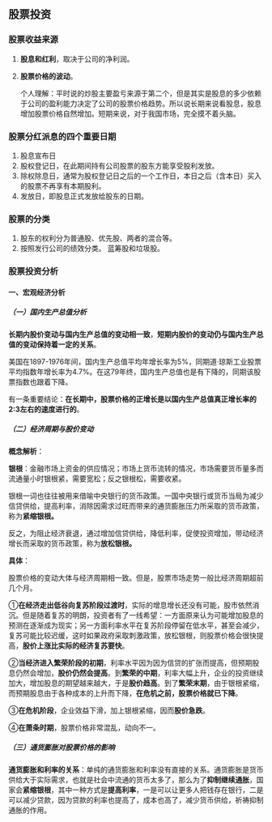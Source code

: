 ## 股票投资

### 股票收益来源

1. **股息和红利**，取决于公司的净利润。
2. **股票价格的波动**。

   个人理解：平时说的炒股主要盈亏来源于第二个，但是其实是股息的多少依赖于公司的盈利能力决定了公司的股票价格趋势。所以说长期来说看股息，股息增加股票价格自然增加。短期来说，对于我国市场，完全摸不着头脑。

### 股票分红派息的四个重要日期

1. 股息宣布日
2. 股权登记日，在此期间持有公司股票的股东方能享受股利发放。
3. 除权除息日，通常为股权登记日之后的一个工作日，本日之后（含本日）买入的股票不再享有本期股利。
4. 发放日，即股息正式发放给股东的日期。

### 股票的分类

1. 股东的权利分为普通股、优先股、两者的混合等。
2. 按照发行公司的绩效分类。 蓝筹股和垃圾股。

### 股票投资分析

#### 一、宏观经济分析

##### （一）国内生产总值分析

**长期内股价变动与国内生产总值的变动相一致**，**短期内股价的变动仍与国内生产总值的变动保持着一定的关系**。

美国在1897-1976年间，国内生产总值平均年增长率为5%，同期道·琼斯工业股票平均指数年增长率为4.7%。在这79年终，国内生产总值也是有下降的，同期该股票指数也跟着下降。

有一条重要结论：**在长期中，股票价格的正增长是以国内生产总值真正增长率的2:3左右的速度进行的**。

##### （二）经济周期与股价变动

**概念解析**：

**银根**：金融市场上资金的供应情况；市场上货币流转的情况，市场需要货币量多而流通量小时银根紧，需要宽松；反之银根松，需要收紧。

银根一词也往往被用来借喻中央银行的货币政策。一国中央银行或货币当局为减少信贷供给，提高利率，消除因需求过旺而带来的通货膨胀压力所采取的货币政策，称为**紧缩银根。**

反之，为阻止经济衰退，通过增加信贷供给，降低利率，促使投资增加，带动经济增长而采取的货币政策，称为**放松银根。**

**具体**：

股票价格的变动大体与经济周期相一致。但是，股票市场走势一般比经济周期超前几个月。

①**在经济走出低谷向复苏阶段过渡时**，实际的增息增长还没有可能，股市依然消沉。但是随着复苏的明朗，投资者有了一线希望：一方面原来认为可能增加股息的预测在逐渐成为现实；另一方面利率水平在复苏阶段停留在低水平，甚至会减少，复苏可能比较迟缓，这时如果政府采取刺激政策，放松银根，则股票价格会很快提高，**股价上涨比实际的经济复苏要快**。

②**当经济进入繁荣阶段的初期**，利率水平因为因为信贷的扩张而提高，但预期股息仍然会增加，**股价仍然会提高**。到**繁荣的中期**，利率大幅上升，企业的投资继续加大，增加股息的期望越来越大，于是**股价趋高**。到了**繁荣末期**，由于银根紧缩，而预期股息由于各种成本的上升而下降，**在危机之前，股票价格就已下降**。

③**在危机阶段**，企业效益下滑，加上银根紧缩，因而**股价急跌**。

④**在萧条时期**，股票价格非常混乱，动向不一。

##### （三）通货膨胀对股票价格的影响

**通货膨胀和利率的关系**：单纯的通货膨胀和利率没有直接的关系。通货膨胀是货币供给大于实际需求，也就是社会中流通的货币太多了，那么为了**抑制继续通胀**，国家会**紧缩银根**，其中一种方式是**提高利率**，一是可以让更多人把钱存在银行，二是可以减少贷款，因为贷款的利率也提高了，成本也高了，减少货币供给，祈祷抑制通胀的作用。

